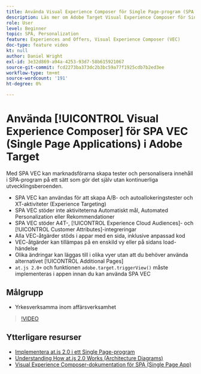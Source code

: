 ```yaml
---
title: Använda Visual Experience Composer för Single Page-program (SPA VEC)
description: Läs mer om Adobe Target Visual Experience Composer för Single Page-program (SPA VEC). Lär dig hur du skapar aktiviteter med SPA VEC.
role: User
level: Beginner
topic: SPA, Personalization
feature: Experiences and Offers, Visual Experience Composer (VEC)
doc-type: feature video
kt: null
author: Daniel Wright
exl-id: 3e32d869-a94a-4253-93d7-58b615921067
source-git-commit: fcd2273ba373dc2b3bc59a77f1925cdb7b2ed3ee
workflow-type: tm+mt
source-wordcount: '191'
ht-degree: 0%

---
```


# Använda [!UICONTROL Visual Experience Composer] för SPA VEC (Single Page Applications) i Adobe Target

Med SPA VEC kan marknadsförarna skapa tester och personalisera innehåll i SPA-program på ett sätt som gör det själv utan kontinuerliga utvecklingsberoenden.

* SPA VEC kan användas för att skapa A/B- och autoallokeringstester och XT-aktiviteter (Experience Targeting)
* SPA VEC stöder inte aktiviteterna Automatiskt mål, Automated Personalization eller Rekommendationer
* SPA VEC stöder A4T-, [!UICONTROL Experience Cloud Audiences]- och [!UICONTROL Customer Attributes]-integreringar
* Alla VEC-åtgärder stöds i appar med en sida, inklusive anpassad kod
* VEC-åtgärder kan tillämpas på en enskild vy eller på sidans load-händelse
* Olika ändringar kan läggas till i olika vyer utan att du behöver använda alternativet [!UICONTROL Additional Pages]
* `at.js 2.0+` och funktionen `adobe.target.triggerView()` måste implementeras i appen innan du kan använda SPA VEC

## Målgrupp

* Yrkesverksamma inom affärsverksamhet

>[!VIDEO](https://video.tv.adobe.com/v/26249?quality=12)


## Ytterligare resurser

* [Implementera at.js 2.0 i ett Single Page-program](../implementation/implement-atjs-20-in-a-single-page-application.md)
* [Understanding How at.js 2.0 Works (Architecture Diagrams)](../implementation/understanding-how-atjs-20-works.md)
* [Visual Experience Composer-dokumentation för SPA (Single Page App)](https://experienceleague.adobe.com/docs/target/using/experiences/spa-visual-experience-composer.html?lang=en)
